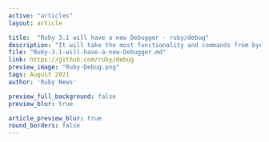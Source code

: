 ```yaml
---
active: "articles"
layout: article

title:  "Ruby 3.1 will have a new Debugger - ruby/debug"
description: "It will take the most functionality and commands from byebug gem. Under the hood it has some great features like scripting commands with binding.break to reduce manual operations, and colorized output."
file: "Ruby-3.1-will-have-a-new-Debugger.md"
link: https://github.com/ruby/debug
preview_image: "Ruby-Debug.png"
tags: August 2021
author: 'Ruby News'

preview_full_background: false
preview_blur: true

article_preview_blur: true
round_borders: false
---
```

